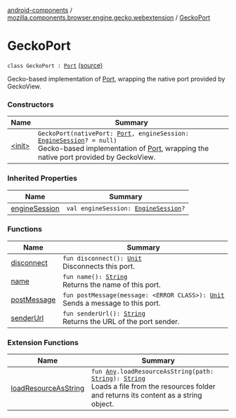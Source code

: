 [android-components](../../index.md) / [mozilla.components.browser.engine.gecko.webextension](../index.md) / [GeckoPort](./index.md)

# GeckoPort

`class GeckoPort : `[`Port`](../../mozilla.components.concept.engine.webextension/-port/index.md) [(source)](https://github.com/mozilla-mobile/android-components/blob/master/components/browser/engine-gecko-beta/src/main/java/mozilla/components/browser/engine/gecko/webextension/GeckoWebExtension.kt#L387)

Gecko-based implementation of [Port](../../mozilla.components.concept.engine.webextension/-port/index.md), wrapping the native port provided by GeckoView.

### Constructors

| Name | Summary |
|---|---|
| [&lt;init&gt;](-init-.md) | `GeckoPort(nativePort: `[`Port`](https://mozilla.github.io/geckoview/javadoc/mozilla-central/org/mozilla/geckoview/WebExtension/Port.html)`, engineSession: `[`EngineSession`](../../mozilla.components.concept.engine/-engine-session/index.md)`? = null)`<br>Gecko-based implementation of [Port](../../mozilla.components.concept.engine.webextension/-port/index.md), wrapping the native port provided by GeckoView. |

### Inherited Properties

| Name | Summary |
|---|---|
| [engineSession](../../mozilla.components.concept.engine.webextension/-port/engine-session.md) | `val engineSession: `[`EngineSession`](../../mozilla.components.concept.engine/-engine-session/index.md)`?` |

### Functions

| Name | Summary |
|---|---|
| [disconnect](disconnect.md) | `fun disconnect(): `[`Unit`](https://kotlinlang.org/api/latest/jvm/stdlib/kotlin/-unit/index.html)<br>Disconnects this port. |
| [name](name.md) | `fun name(): `[`String`](https://kotlinlang.org/api/latest/jvm/stdlib/kotlin/-string/index.html)<br>Returns the name of this port. |
| [postMessage](post-message.md) | `fun postMessage(message: <ERROR CLASS>): `[`Unit`](https://kotlinlang.org/api/latest/jvm/stdlib/kotlin/-unit/index.html)<br>Sends a message to this port. |
| [senderUrl](sender-url.md) | `fun senderUrl(): `[`String`](https://kotlinlang.org/api/latest/jvm/stdlib/kotlin/-string/index.html)<br>Returns the URL of the port sender. |

### Extension Functions

| Name | Summary |
|---|---|
| [loadResourceAsString](../../mozilla.components.support.test.file/kotlin.-any/load-resource-as-string.md) | `fun `[`Any`](https://kotlinlang.org/api/latest/jvm/stdlib/kotlin/-any/index.html)`.loadResourceAsString(path: `[`String`](https://kotlinlang.org/api/latest/jvm/stdlib/kotlin/-string/index.html)`): `[`String`](https://kotlinlang.org/api/latest/jvm/stdlib/kotlin/-string/index.html)<br>Loads a file from the resources folder and returns its content as a string object. |
